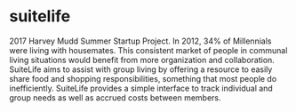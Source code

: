 # suitelife
 2017 Harvey Mudd Summer Startup Project. 
In 2012, 34% of Millennials were living with housemates. This consistent market of people in communal living situations would benefit from more organization and collaboration. SuiteLife aims to assist with group living by offering a resource to easily share food and shopping responsibilities, something that most people do inefficiently. SuiteLife provides a simple interface to track individual and group needs as well as accrued costs between members. 
